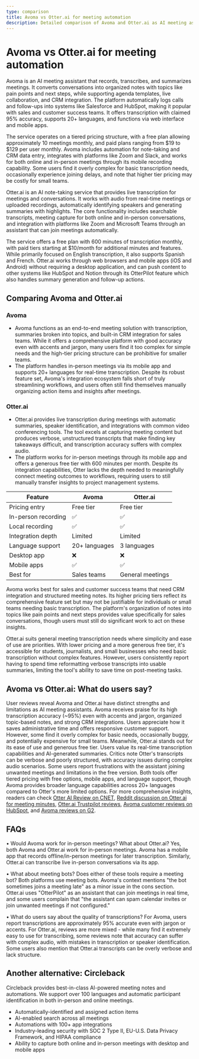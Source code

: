 ```yaml
---
type: comparison
title: Avoma vs Otter.ai for meeting automation
description: Detailed comparison of Avoma and Otter.ai as AI meeting assistants, analyzing their transcription accuracy, pricing, integrations, and user experiences for sales teams and general meetings.
---
```


# Avoma vs Otter.ai for meeting automation

Avoma is an AI meeting assistant that records, transcribes, and summarizes meetings. It converts conversations into organized notes with topics like pain points and next steps, while supporting agenda templates, live collaboration, and CRM integration. The platform automatically logs calls and follow-ups into systems like Salesforce and HubSpot, making it popular with sales and customer success teams. It offers transcription with claimed 95% accuracy, supports 20+ languages, and functions via web interface and mobile apps.

The service operates on a tiered pricing structure, with a free plan allowing approximately 10 meetings monthly, and paid plans ranging from $19 to $129 per user monthly. Avoma includes automation for note-taking and CRM data entry, integrates with platforms like Zoom and Slack, and works for both online and in-person meetings through its mobile recording capability. Some users find it overly complex for basic transcription needs, occasionally experience joining delays, and note that higher tier pricing may be costly for small teams.

Otter.ai is an AI note-taking service that provides live transcription for meetings and conversations. It works with audio from real-time meetings or uploaded recordings, automatically identifying speakers and generating summaries with highlights. The core functionality includes searchable transcripts, meeting capture for both online and in-person conversations, and integration with platforms like Zoom and Microsoft Teams through an assistant that can join meetings automatically.

The service offers a free plan with 600 minutes of transcription monthly, with paid tiers starting at $10/month for additional minutes and features. While primarily focused on English transcription, it also supports Spanish and French. Otter.ai works through web browsers and mobile apps (iOS and Android) without requiring a desktop application, and can push content to other systems like HubSpot and Notion through its OtterPilot feature which also handles summary generation and follow-up actions.

## Comparing Avoma and Otter.ai

### Avoma

* Avoma functions as an end-to-end meeting solution with transcription, summaries broken into topics, and built-in CRM integration for sales teams. While it offers a comprehensive platform with good accuracy even with accents and jargon, many users find it too complex for simple needs and the high-tier pricing structure can be prohibitive for smaller teams.
* The platform handles in-person meetings via its mobile app and supports 20+ languages for real-time transcription. Despite its robust feature set, Avoma's integration ecosystem falls short of truly streamlining workflows, and users often still find themselves manually organizing action items and insights after meetings.

### Otter.ai

* Otter.ai provides live transcription during meetings with automatic summaries, speaker identification, and integrations with common video conferencing tools. The tool excels at capturing meeting content but produces verbose, unstructured transcripts that make finding key takeaways difficult, and transcription accuracy suffers with complex audio.
* The platform works for in-person meetings through its mobile app and offers a generous free tier with 600 minutes per month. Despite its integration capabilities, Otter lacks the depth needed to meaningfully connect meeting outcomes to workflows, requiring users to still manually transfer insights to project management systems.

| Feature | Avoma | Otter.ai |
|---------|-------|----------|
| Pricing entry | Free tier | Free tier |
| In-person recording | ✅ | ✅ |
| Local recording | ✅ | ✅ |
| Integration depth | Limited | Limited |
| Language support | 20+ languages | 3 languages |
| Desktop app | ❌ | ❌ |
| Mobile apps | ✅ | ✅ |
| Best for | Sales teams | General meetings |

Avoma works best for sales and customer success teams that need CRM integration and structured meeting notes. Its higher pricing tiers reflect its comprehensive feature set but may not be justifiable for individuals or small teams needing basic transcription. The platform's organization of notes into topics like pain points and next steps provides value specifically for sales conversations, though users must still do significant work to act on these insights.

Otter.ai suits general meeting transcription needs where simplicity and ease of use are priorities. With lower pricing and a more generous free tier, it's accessible for students, journalists, and small businesses who need basic transcription without complex features. However, users consistently report having to spend time reformatting verbose transcripts into usable summaries, limiting the tool's ability to save time on post-meeting tasks.

## Avoma vs Otter.ai: What do users say?

User reviews reveal Avoma and Otter.ai have distinct strengths and limitations as AI meeting assistants. Avoma receives praise for its high transcription accuracy (~95%) even with accents and jargon, organized topic-based notes, and strong CRM integrations. Users appreciate how it saves administrative time and offers responsive customer support. However, some find it overly complex for basic needs, occasionally buggy, and potentially expensive for small teams. Meanwhile, Otter.ai stands out for its ease of use and generous free tier. Users value its real-time transcription capabilities and AI-generated summaries. Critics note Otter's transcripts can be verbose and poorly structured, with accuracy issues during complex audio scenarios. Some users report frustrations with the assistant joining unwanted meetings and limitations in the free version. Both tools offer tiered pricing with free options, mobile apps, and language support, though Avoma provides broader language capabilities across 20+ languages compared to Otter's more limited options. For more comprehensive insights, readers can check [Otter AI Review on CNET](https://www.cnet.com/tech/services-and-software/otter-ai-review/), [Reddit discussion on Otter.ai for meeting minutes](https://www.reddit.com/r/ProductManagement/comments/1866ags/is_otterai_worth_it_for_meeting_minutes/), [Otter.ai Trustpilot reviews](https://www.trustpilot.com/review/otter.ai), [Avoma customer reviews on HubSpot](https://ecosystem.hubspot.com/marketplace/apps/avoma/reviews), and [Avoma reviews on G2](https://www.g2.com/products/avoma/reviews).

## FAQs 
• Would Avoma work for in-person meetings? What about Otter.ai?
Yes, both Avoma and Otter.ai work for in-person meetings. Avoma has a mobile app that records offline/in-person meetings for later transcription. Similarly, Otter.ai can transcribe live in-person conversations via its app.

• What about meeting bots? Does either of these tools require a meeting bot?
Both platforms use meeting bots. Avoma's context mentions "the bot sometimes joins a meeting late" as a minor issue in the cons section. Otter.ai uses "OtterPilot" as an assistant that can join meetings in real time, and some users complain that "the assistant can spam calendar invites or join unwanted meetings if not configured."

• What do users say about the quality of transcriptions?
For Avoma, users report transcriptions are approximately 95% accurate even with jargon or accents. For Otter.ai, reviews are more mixed - while many find it extremely easy to use for transcribing, some reviews note that accuracy can suffer with complex audio, with mistakes in transcription or speaker identification. Some users also mention that Otter.ai transcripts can be overly verbose and lack structure.

## Another alternative: Circleback
Circleback provides best-in-class AI-powered meeting notes and automations. We support over 100 languages and automatic participant identification in both in-person and online meetings.
* Automatically-identified and assigned action items
* AI-enabled search across all meetings
* Automations with 100+ app integrations
* Industry-leading security with SOC 2 Type II, EU-U.S. Data Privacy Framework, and HIPAA compliance
* Ability to capture both online and in-person meetings with desktop and mobile apps